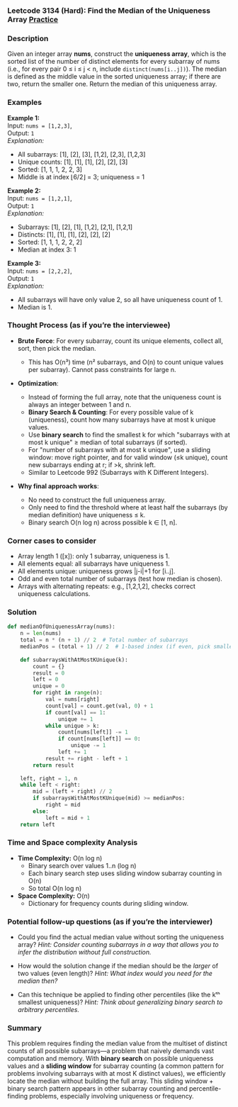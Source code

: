 ### Leetcode 3134 (Hard): Find the Median of the Uniqueness Array [Practice](https://leetcode.com/problems/find-the-median-of-the-uniqueness-array)

### Description  
Given an integer array **nums**, construct the **uniqueness array**, which is the sorted list of the number of distinct elements for every subarray of nums (i.e., for every pair 0 ≤ i ≤ j < n, include `distinct(nums[i..j])`). The median is defined as the middle value in the sorted uniqueness array; if there are two, return the smaller one. Return the median of this uniqueness array.

### Examples  

**Example 1:**  
Input: `nums = [1,2,3]`,  
Output: `1`  
*Explanation:*
- All subarrays: [1], [2], [3], [1,2], [2,3], [1,2,3]
- Unique counts: [1], [1], [1], [2], [2], [3]
- Sorted: [1, 1, 1, 2, 2, 3]
- Middle is at index ⌊6/2⌋ = 3; uniqueness = 1

**Example 2:**  
Input: `nums = [1,2,1]`,  
Output: `1`  
*Explanation:*
- Subarrays: [1], [2], [1], [1,2], [2,1], [1,2,1]
- Distincts: [1], [1], [1], [2], [2], [2]
- Sorted: [1, 1, 1, 2, 2, 2]
- Median at index 3: 1

**Example 3:**  
Input: `nums = [2,2,2]`,  
Output: `1`  
*Explanation:*
- All subarrays will have only value 2, so all have uniqueness count of 1.
- Median is 1.

### Thought Process (as if you’re the interviewee)  
- **Brute Force**: For every subarray, count its unique elements, collect all, sort, then pick the median.  
    - This has O(n³) time (n² subarrays, and O(n) to count unique values per subarray). Cannot pass constraints for large n.

- **Optimization**:  
    - Instead of forming the full array, note that the uniqueness count is always an integer between 1 and n.  
    - **Binary Search & Counting**: For every possible value of k (uniqueness), count how many subarrays have at most k unique values.  
    - Use **binary search** to find the smallest k for which "subarrays with at most k unique" ≥ median of total subarrays (if sorted).
    - For "number of subarrays with at most k unique", use a sliding window: move right pointer, and for valid window (≤k unique), count new subarrays ending at r; if >k, shrink left.  
    - Similar to Leetcode 992 (Subarrays with K Different Integers).

- **Why final approach works**:  
    - No need to construct the full uniqueness array.  
    - Only need to find the threshold where at least half the subarrays (by median definition) have uniqueness ≤ k.  
    - Binary search O(n log n) across possible k ∈ [1, n].

### Corner cases to consider  
- Array length 1 ([x]): only 1 subarray, uniqueness is 1.
- All elements equal: all subarrays have uniqueness 1.
- All elements unique: uniqueness grows |j-i|+1 for [i..j].
- Odd and even total number of subarrays (test how median is chosen).
- Arrays with alternating repeats: e.g., [1,2,1,2], checks correct uniqueness calculations.

### Solution

```python
def medianOfUniquenessArray(nums):
    n = len(nums)
    total = n * (n + 1) // 2  # Total number of subarrays
    medianPos = (total + 1) // 2  # 1-based index (if even, pick smaller)
    
    def subarraysWithAtMostKUnique(k):
        count = {}
        result = 0
        left = 0
        unique = 0
        for right in range(n):
            val = nums[right]
            count[val] = count.get(val, 0) + 1
            if count[val] == 1:
                unique += 1
            while unique > k:
                count[nums[left]] -= 1
                if count[nums[left]] == 0:
                    unique -= 1
                left += 1
            result += right - left + 1
        return result
    
    left, right = 1, n
    while left < right:
        mid = (left + right) // 2
        if subarraysWithAtMostKUnique(mid) >= medianPos:
            right = mid
        else:
            left = mid + 1
    return left
```

### Time and Space complexity Analysis  

- **Time Complexity:** O(n log n)  
  - Binary search over values 1..n (log n)
  - Each binary search step uses sliding window subarray counting in O(n)
  - So total O(n log n)
- **Space Complexity:** O(n)  
  - Dictionary for frequency counts during sliding window.

### Potential follow-up questions (as if you’re the interviewer)  

- Could you find the actual median value without sorting the uniqueness array?
  *Hint: Consider counting subarrays in a way that allows you to infer the distribution without full construction.*

- How would the solution change if the median should be the *larger* of two values (even length)?
  *Hint: What index would you need for the median then?*

- Can this technique be applied to finding other percentiles (like the kᵗʰ smallest uniqueness)?
  *Hint: Think about generalizing binary search to arbitrary percentiles.*

### Summary
This problem requires finding the median value from the multiset of distinct counts of all possible subarrays—a problem that naively demands vast computation and memory. With **binary search** on possible uniqueness values and a **sliding window** for subarray counting (a common pattern for problems involving subarrays with at most K distinct values), we efficiently locate the median without building the full array. This sliding window + binary search pattern appears in other subarray counting and percentile-finding problems, especially involving uniqueness or frequency.